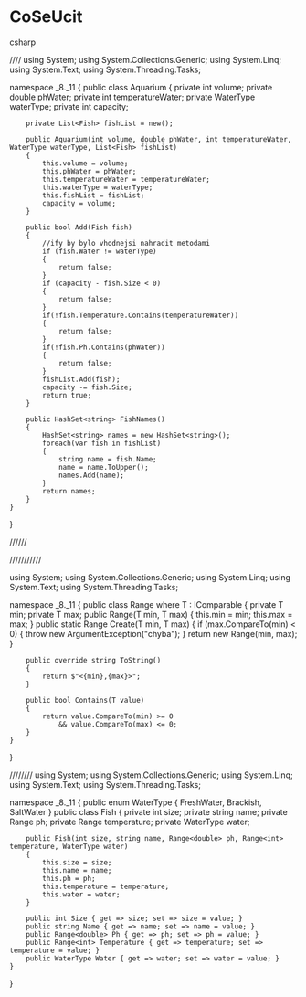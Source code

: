 # CoSeUcit
csharp




////
using System;
using System.Collections.Generic;
using System.Linq;
using System.Text;
using System.Threading.Tasks;

namespace _8._11
{
    public class Aquarium
    {
        private int volume;
        private double phWater;
        private int temperatureWater;
        private WaterType waterType;
        private int capacity;

        private List<Fish> fishList = new();

        public Aquarium(int volume, double phWater, int temperatureWater, WaterType waterType, List<Fish> fishList)
        {
            this.volume = volume;
            this.phWater = phWater;
            this.temperatureWater = temperatureWater;
            this.waterType = waterType;
            this.fishList = fishList;
            capacity = volume;
        }

        public bool Add(Fish fish) 
        {
            //ify by bylo vhodnejsi nahradit metodami
            if (fish.Water != waterType) 
            {
                return false;
            }
            if (capacity - fish.Size < 0) 
            {
                return false;
            }
            if(!fish.Temperature.Contains(temperatureWater)) 
            {
                return false;
            }
            if(!fish.Ph.Contains(phWater)) 
            {
                return false;
            }
            fishList.Add(fish);
            capacity -= fish.Size;
            return true;
        }

        public HashSet<string> FishNames() 
        {
            HashSet<string> names = new HashSet<string>();
            foreach(var fish in fishList) 
            {
                string name = fish.Name;
                name = name.ToUpper();
                names.Add(name);
            }
            return names;
        }
    }
}

//////



///////////

using System;
using System.Collections.Generic;
using System.Linq;
using System.Text;
using System.Threading.Tasks;

namespace _8._11
{
    public class Range<T> where T : IComparable<T>
    {
        private T min;
        private T max;
        public Range(T min, T max) 
        {
            this.min = min;
            this.max = max;
        }
        public static Range<T> Create(T min, T max) 
        {
            if (max.CompareTo(min) < 0) 
            {
                throw new ArgumentException("chyba");
            }
            return new Range<T>(min, max);
        }

        public override string ToString()
        {
            return $"<{min},{max}>";
        }

        public bool Contains(T value) 
        {
            return value.CompareTo(min) >= 0 
                && value.CompareTo(max) <= 0;
        }
    }
}


////////
using System;
using System.Collections.Generic;
using System.Linq;
using System.Text;
using System.Threading.Tasks;

namespace _8._11
{
    public enum WaterType
    {
        FreshWater, Brackish, SaltWater
    }
    public class Fish
    {
        private int size;
        private string name;
        private Range<double> ph;
        private Range<int> temperature;
        private WaterType water;

        public Fish(int size, string name, Range<double> ph, Range<int> temperature, WaterType water)
        {
            this.size = size;
            this.name = name;
            this.ph = ph;
            this.temperature = temperature;
            this.water = water;
        }

        public int Size { get => size; set => size = value; }
        public string Name { get => name; set => name = value; }
        public Range<double> Ph { get => ph; set => ph = value; }
        public Range<int> Temperature { get => temperature; set => temperature = value; }
        public WaterType Water { get => water; set => water = value; }
    }
}
